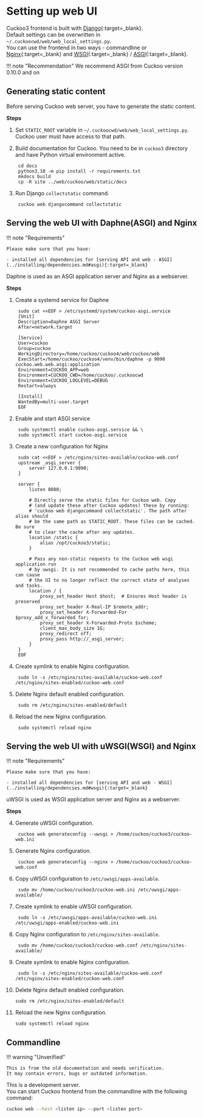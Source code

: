 # Setting up web UI

Cuckoo3 frontend is built with [Django](https://www.djangoproject.com/){:target=_blank}.   
Default settings can be overwritten in `~/.cuckoocwd/web/web_local_settings.py`.  
You can use the frontend in two ways - commandline or [Nginx](https://nginx.org/en/){:target=_blank} and [WSGI](https://uwsgi-docs.readthedocs.io/en/latest/){:target=_blank} / [ASGI](https://asgi.readthedocs.io/en/latest/){:target=_blank}.  

!!! note "Recommendation"
    We recommend ASGI from Cuckoo version 0.10.0 and on

## Generating static content
Before serving Cuckoo web server, you have to generate the static content.

**Steps**

1. Set `STATIC_ROOT` variable in `~/.cuckoocwd/web/web_local_settings.py`. Cuckoo user must have access to that path.

2. Build documentation for Cuckoo. You need to be in `cuckoo3` directory and have Python virtual environment active.

        cd docs
        python3.10 -m pip install -r requirements.txt
        mkdocs build
        cp -R site ../web/cuckoo/web/static/docs

3. Run Django `collectstatic` command. 

        cuckoo web djangocommand collectstatic

## Serving the web UI with Daphne(ASGI) and Nginx

!!! note "Requirements"

    Please make sure that you have:

    - installed all dependencies for [serving API and web - ASGI](../installing/dependencies.md#asgi){:target=_blank}  

Daphne is used as an ASGI application server and Nginx as a webserver.

**Steps**

1. Create a systemd service for Daphne

        sudo cat <<EOF > /etc/systemd/system/cuckoo-asgi.service
        [Unit]
        Description=Daphne ASGI Server
        After=network.target

        [Service]
        User=cuckoo
        Group=cuckoo
        WorkingDirectory=/home/cuckoo/cuckoo4/web/cuckoo/web
        ExecStart=/home/cuckoo/cuckoo4/venv/bin/daphne -p 9090 cuckoo.web.web.asgi:application
        Environment=CUCKOO_APP=web
        Environment=CUCKOO_CWD=/home/cuckoo/.cuckoocwd
        Environment=CUCKOO_LOGLEVEL=DEBUG
        Restart=always

        [Install]
        WantedBy=multi-user.target
        EOF

2. Enable and start ASGI service

        sudo systemctl enable cuckoo-asgi.service && \
        sudo systemctl start cuckoo-asgi.service

3. Create a new configuration for Nginx

        sudo cat <<EOF > /etc/nginx/sites-available/cuckoo-web.conf
        upstream _asgi_server {
            server 127.0.0.1:9090;
        }

        server {
            listen 8080;

            # Directly serve the static files for Cuckoo web. Copy
            # (and update these after Cuckoo updates) these by running:
            # 'cuckoo web djangocommand collectstatic'. The path after alias should
            # be the same path as STATIC_ROOT. These files can be cached. Be sure
            # to clear the cache after any updates.
            location /static {
                alias /opt/cuckoo3/static;
            }

            # Pass any non-static requests to the Cuckoo web wsgi application run
            # by uwsgi. It is not recommended to cache paths here, this can cause
            # the UI to no longer reflect the correct state of analyses and tasks.
            location / {
                proxy_set_header Host $host;  # Ensures Host header is preserved
                proxy_set_header X-Real-IP $remote_addr;
                proxy_set_header X-Forwarded-For $proxy_add_x_forwarded_for;
                proxy_set_header X-Forwarded-Proto $scheme;
                client_max_body_size 1G;
                proxy_redirect off;
                proxy_pass http://_asgi_server;
            }
        }
        EOF

4. Create symlink to enable Nginx configuration.

        sudo ln -s /etc/nginx/sites-available/cuckoo-web.conf /etc/nginx/sites-enabled/cuckoo-web.conf

5. Delete Nginx default enabled configuration.

        sudo rm /etc/nginx/sites-enabled/default

6. Reload the new Nginx configuration.

        sudo systemctl reload nginx


## Serving the web UI with uWSGI(WSGI) and Nginx

!!! note "Requirements"

    Please make sure that you have:

    - installed all dependencies for [serving API and web - WSGI](../installing/dependencies.md#wsgi){:target=_blank}  

uWSGI is used as WSGI application server and Nginx as a webserver.

**Steps**

4. Generate uWSGI configuration.

        cuckoo web generateconfig --uwsgi > /home/cuckoo/cuckoo3/cuckoo-web.ini

5. Generate Nginx configuration.

        cuckoo web generateconfig --nginx > /home/cuckoo/cuckoo3/cuckoo-web.conf

6. Copy uWSGI  configuration to `/etc/uwsgi/apps-available`.

        sudo mv /home/cuckoo/cuckoo3/cuckoo-web.ini /etc/uwsgi/apps-available/

7. Create symlink to enable uWSGI configuration.

        sudo ln -s /etc/uwsgi/apps-available/cuckoo-web.ini /etc/uwsgi/apps-enabled/cuckoo-web.ini

8. Copy Nginx configuration to `/etc/nginx/sites-available`.

        sudo mv /home/cuckoo/cuckoo3/cuckoo-web.conf /etc/nginx/sites-available/

9. Create symlink to enable Nginx configuration.

        sudo ln -s /etc/nginx/sites-available/cuckoo-web.conf /etc/nginx/sites-enabled/cuckoo-web.conf

10. Delete Nginx default enabled configuration.

        sudo rm /etc/nginx/sites-enabled/default

11. Reload the new Nginx configuration.

        sudo systemctl reload nginx


## Commandline 

!!! warning "Unverified"

    This is from the old documentation and needs verification.  
    It may contain errors, bugs or outdated information.

This is a development server.  
You can start Cuckoo frontend from the commandline with the following command:

```bash
cuckoo web --host <listen ip> --port <listen port>
```
